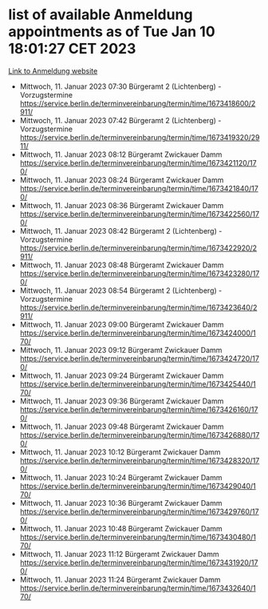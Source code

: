 # list of available Anmeldung appointments as of Tue Jan 10 18:01:27 CET 2023
[Link to Anmeldung website](https://service.berlin.de/terminvereinbarung/termin/tag.php?termin=0&anliegen[]=120686&dienstleisterlist=122210,122217,327316,122219,327312,122227,327314,122231,327346,122243,327348,122252,329742,122260,329745,122262,329748,122254,329751,122271,327278,122273,327274,122277,327276,330436,122280,327294,122282,327290,122284,327292,327539,122291,327270,122285,327266,122286,327264,122296,327268,150230,329760,122301,327282,122297,327286,122294,327284,122312,329763,122314,329775,122304,327330,122311,327334,122309,327332,122281,327352,122279,329772,122276,327324,122274,327326,122267,329766,122246,327318,122251,327320,122257,327322,122208,327298,122226,327300,121362,121364&herkunft=http%3A%2F%2Fservice.berlin.de%2Fdienstleistung%2F120686%2F)
- Mittwoch, 11. Januar 2023 07:30 Bürgeramt 2 (Lichtenberg) - Vorzugstermine https://service.berlin.de/terminvereinbarung/termin/time/1673418600/2911/
- Mittwoch, 11. Januar 2023 07:42 Bürgeramt 2 (Lichtenberg) - Vorzugstermine https://service.berlin.de/terminvereinbarung/termin/time/1673419320/2911/
- Mittwoch, 11. Januar 2023 08:12 Bürgeramt Zwickauer Damm https://service.berlin.de/terminvereinbarung/termin/time/1673421120/170/
- Mittwoch, 11. Januar 2023 08:24 Bürgeramt Zwickauer Damm https://service.berlin.de/terminvereinbarung/termin/time/1673421840/170/
- Mittwoch, 11. Januar 2023 08:36 Bürgeramt Zwickauer Damm https://service.berlin.de/terminvereinbarung/termin/time/1673422560/170/
- Mittwoch, 11. Januar 2023 08:42 Bürgeramt 2 (Lichtenberg) - Vorzugstermine https://service.berlin.de/terminvereinbarung/termin/time/1673422920/2911/
- Mittwoch, 11. Januar 2023 08:48 Bürgeramt Zwickauer Damm https://service.berlin.de/terminvereinbarung/termin/time/1673423280/170/
- Mittwoch, 11. Januar 2023 08:54 Bürgeramt 2 (Lichtenberg) - Vorzugstermine https://service.berlin.de/terminvereinbarung/termin/time/1673423640/2911/
- Mittwoch, 11. Januar 2023 09:00 Bürgeramt Zwickauer Damm https://service.berlin.de/terminvereinbarung/termin/time/1673424000/170/
- Mittwoch, 11. Januar 2023 09:12 Bürgeramt Zwickauer Damm https://service.berlin.de/terminvereinbarung/termin/time/1673424720/170/
- Mittwoch, 11. Januar 2023 09:24 Bürgeramt Zwickauer Damm https://service.berlin.de/terminvereinbarung/termin/time/1673425440/170/
- Mittwoch, 11. Januar 2023 09:36 Bürgeramt Zwickauer Damm https://service.berlin.de/terminvereinbarung/termin/time/1673426160/170/
- Mittwoch, 11. Januar 2023 09:48 Bürgeramt Zwickauer Damm https://service.berlin.de/terminvereinbarung/termin/time/1673426880/170/
- Mittwoch, 11. Januar 2023 10:12 Bürgeramt Zwickauer Damm https://service.berlin.de/terminvereinbarung/termin/time/1673428320/170/
- Mittwoch, 11. Januar 2023 10:24 Bürgeramt Zwickauer Damm https://service.berlin.de/terminvereinbarung/termin/time/1673429040/170/
- Mittwoch, 11. Januar 2023 10:36 Bürgeramt Zwickauer Damm https://service.berlin.de/terminvereinbarung/termin/time/1673429760/170/
- Mittwoch, 11. Januar 2023 10:48 Bürgeramt Zwickauer Damm https://service.berlin.de/terminvereinbarung/termin/time/1673430480/170/
- Mittwoch, 11. Januar 2023 11:12 Bürgeramt Zwickauer Damm https://service.berlin.de/terminvereinbarung/termin/time/1673431920/170/
- Mittwoch, 11. Januar 2023 11:24 Bürgeramt Zwickauer Damm https://service.berlin.de/terminvereinbarung/termin/time/1673432640/170/
